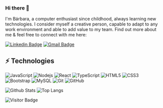 ### Hi there 👋

I'm Bárbara, a computer enthusiast since childhood, always learning new technologies. I consider myself a creative person, capable to adapt to any work environment and able to add value to my team. Find out more about me & feel free to connect with me here:

[![Linkedin Badge](https://img.shields.io/badge/-barbarajg-blue?style=flat-square&logo=Linkedin&logoColor=white&link=https://www.linkedin.com/in/barbarajg/)](https://www.linkedin.com/in/barbarajg/)
[![Gmail Badge](https://img.shields.io/badge/-bas@barbarajg.com-c14438?style=flat-square&logo=Gmail&logoColor=white&link=mailto:bas@barbarajg.com)](mailto:bas@barbarajg.com)


## ⚡ Technologies

![JavaScript](https://img.shields.io/badge/-JavaScript-black?style=flat-square&logo=javascript)
![Nodejs](https://img.shields.io/badge/-Nodejs-black?style=flat-square&logo=Node.js)
![React](https://img.shields.io/badge/-React-black?style=flat-square&logo=react)
![TypeScript](https://img.shields.io/badge/-TypeScript-007ACC?style=flat-square&logo=typescript)
![HTML5](https://img.shields.io/badge/-HTML5-E34F26?style=flat-square&logo=html5&logoColor=white)
![CSS3](https://img.shields.io/badge/-CSS3-1572B6?style=flat-square&logo=css3)
![Bootstrap](https://img.shields.io/badge/-Bootstrap-563D7C?style=flat-square&logo=bootstrap)
![MySQL](https://img.shields.io/badge/-MySQL-black?style=flat-square&logo=mysql)
![Git](https://img.shields.io/badge/-Git-black?style=flat-square&logo=git)
![GitHub](https://img.shields.io/badge/-GitHub-181717?style=flat-square&logo=github)

![Github Stats](https://github-readme-stats.vercel.app/api?username=barbarajg&count_private=true&show_icons=true&include_all_commits=true)
![Top Langs](https://github-readme-stats.vercel.app/api/top-langs/?username=barbarajg&hide=TeX&layout=compact)

![Visitor Badge](https://visitor-badge.laobi.icu/badge?page_id=barbarajg.barbarajg)
